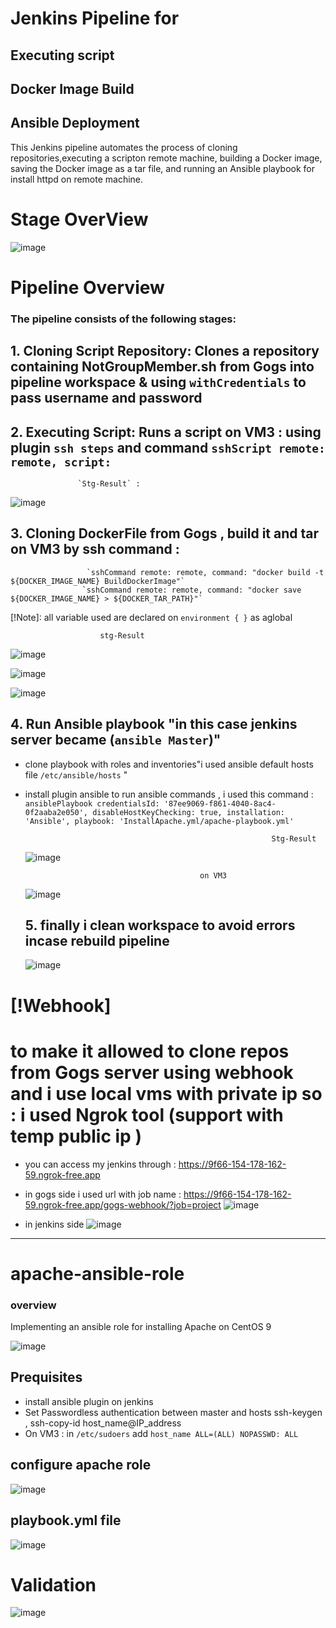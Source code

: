 # Jenkins Pipeline for
## Executing script
## Docker Image Build 
## Ansible Deployment

This Jenkins pipeline automates the process of cloning repositories,executing a scripton remote machine, building a Docker image, saving the Docker image as a tar file, and running an Ansible playbook for install httpd on remote machine.

# Stage OverView
![image](https://github.com/nourhanabdallah/Nourhan-Abdallah/assets/125203973/08bf7d16-5c79-497f-b41c-23a05a3630a4)



# Pipeline Overview

### The pipeline consists of the following stages:

## 1. Cloning Script Repository: Clones a repository containing NotGroupMember.sh from Gogs into pipeline workspace & using `withCredentials` to pass username and password 
## 2. Executing Script: Runs a script on VM3 : using plugin `ssh steps` and command `sshScript remote: remote, script:`   
                   `Stg-Result` :
![image](https://github.com/nourhanabdallah/Nourhan-Abdallah/assets/125203973/ead673d4-4121-4d28-ac91-2e9c6e2c2cb3)

## 3. Cloning DockerFile from Gogs , build it and tar on VM3 by ssh command : 
                     `sshCommand remote: remote, command: "docker build -t ${DOCKER_IMAGE_NAME} BuildDockerImage"`
                    `sshCommand remote: remote, command: "docker save ${DOCKER_IMAGE_NAME} > ${DOCKER_TAR_PATH}"`
 [!Note]: all variable used are declared on `environment { }` as aglobal

                        stg-Result 
 ![image](https://github.com/nourhanabdallah/Nourhan-Abdallah/assets/125203973/00c01a2e-9a16-4bc6-b7ab-45b6b4223472)

 ![image](https://github.com/nourhanabdallah/Nourhan-Abdallah/assets/125203973/07d5a97e-eb76-4dc3-a111-f07a09e75113)

 ![image](https://github.com/nourhanabdallah/Nourhan-Abdallah/assets/125203973/e01d6a5e-a2ef-45ac-b660-7470ee7aca24)





## 4. Run Ansible playbook "in this case jenkins server became (`ansible Master`)" 
 - clone playbook with roles and inventories"i used ansible default hosts file `/etc/ansible/hosts` "
 - install plugin ansible to run ansible commands , i used this command :
   `ansiblePlaybook credentialsId: '87ee9069-f861-4040-8ac4-0f2aaba2e050', disableHostKeyChecking: true, installation: 'Ansible', playbook: 'InstallApache.yml/apache-playbook.yml'`

                                                              Stg-Result
   ![image](https://github.com/nourhanabdallah/Nourhan-Abdallah/assets/125203973/8c259a85-db53-48c5-910e-872944f363db)

                                              on VM3
   ![image](https://github.com/nourhanabdallah/Nourhan-Abdallah/assets/125203973/9ccca90b-bed0-4971-b76f-a2b09b7282ea)



   ## 5. finally i clean workspace to avoid errors incase rebuild pipeline

   ![image](https://github.com/nourhanabdallah/Nourhan-Abdallah/assets/125203973/475f56ff-8edf-44f1-adac-a56ec1c647c2)


# [!Webhook]
# to make it allowed to clone repos from Gogs server using webhook and i use local vms with private ip so : i used Ngrok tool (support with temp public ip ) 
- you can access my jenkins through : https://9f66-154-178-162-59.ngrok-free.app
- in gogs side i used url with job name : https://9f66-154-178-162-59.ngrok-free.app/gogs-webhook/?job=project
                  ![image](https://github.com/nourhanabdallah/Nourhan-Abdallah/assets/125203973/b6f914d1-c935-4559-99d2-571731c36565)

  
- in jenkins side
  ![image](https://github.com/nourhanabdallah/Nourhan-Abdallah/assets/125203973/34d7cc5f-9a35-4705-8f29-ebb5bb591e33)



______________________________________________________________________________________________________________________________________________________

# apache-ansible-role
### overview


Implementing an ansible role for installing Apache on CentOS 9

  ![image](https://github.com/nourhanabdallah/Nourhan-Abdallah/assets/125203973/282f9265-72cc-4036-9f17-c0c92caef808)


  ## Prequisites

  - install ansible plugin on jenkins 
  - Set Passwordless authentication between master and hosts ssh-keygen , ssh-copy-id host_name@IP_address
  -  On VM3 : 
in `/etc/sudoers` add `host_name ALL=(ALL) NOPASSWD: ALL`

## configure apache role 
![image](https://github.com/nourhanabdallah/Nourhan-Abdallah/assets/125203973/5b75cdcf-77cc-4684-875c-908d30c749f1)


## playbook.yml file
![image](https://github.com/nourhanabdallah/Nourhan-Abdallah/assets/125203973/d4969307-3a67-4842-b5ef-34e683414ded)


# Validation 

![image](https://github.com/nourhanabdallah/Nourhan-Abdallah/assets/125203973/43ebfc80-6f81-4213-ad9e-38549fd82c93)






  





   




                          
                

                   
